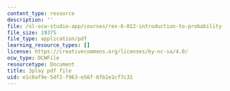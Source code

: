 ```yaml
---
content_type: resource
description: ''
file: /ol-ocw-studio-app/courses/res-6-012-introduction-to-probability-spring-2018/e1c0af9e5df2f963e56f6fb1e1cf7c31_XWKXOUvqC-U.pdf
file_size: 19375
file_type: application/pdf
learning_resource_types: []
license: https://creativecommons.org/licenses/by-nc-sa/4.0/
ocw_type: OCWFile
resourcetype: Document
title: 3play pdf file
uid: e1c0af9e-5df2-f963-e56f-6fb1e1cf7c31
---
```

